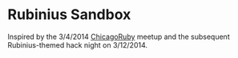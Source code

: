 Rubinius Sandbox
===

Inspired by the 3/4/2014 [ChicagoRuby](http://www.chicagoruby.org/videos/archives/2014/03/04/augmented-ruby-the-rubinius-language-platform/) meetup and the subsequent Rubinius-themed hack night on 3/12/2014.

